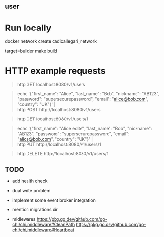 user
-----------------------

# Run locally

docker network create cadicallegari_network

target=builder make build

# HTTP example requests

> http GET localhost:8080/v1/users

> echo '{"first_name": "Alice", "last_name": "Bob", "nickname": "AB123", "password": "supersecurepassword", "email": "alice@bob.com", "country": "UK"}' | \
    http POST http://localhost:8080/v1/users

> http GET localhost:8080/v1/users/1

> echo '{"first_name": "Alice edite", "last_name": "Bob", "nickname": "AB123", "password": "supersecurepassword", "email": "alice@bob.com", "country": "UK"}' | \
    http PUT http://localhost:8080/v1/users/1

> http DELETE http://localhost:8080/v1/users/1


## TODO
- add health check
- dual write problem
- implement some event broker integration
- mention migrations dir

- midlewares
    https://pkg.go.dev/github.com/go-chi/chi/middleware#CleanPath
    https://pkg.go.dev/github.com/go-chi/chi/middleware#Heartbeat


